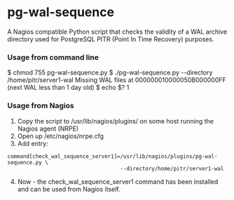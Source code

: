 # pg-wal-sequence

A Nagios compatible Python script that checks the validity of
a WAL archive directory used for PostgreSQL PITR (Point In Time Recovery) purposes.

### Usage from command line
$ chmod 755 pg-wal-sequence.py
$ ./pg-wal-sequence.py --directory /home/pitr/server1-wal
Missing WAL files at 000000010000050B000000FF (next WAL less than 1 day old)
$ echo $?
1

### Usage from Nagios
1. Copy the script to /usr/lib/nagios/plugins/ on some host running the Nagios agent (NRPE)
2. Open up /etc/nagios/nrpe.cfg
3. Add entry:
```
command[check_wal_sequence_server1]=/usr/lib/nagios/plugins/pg-wal-sequence.py \
                                    --directory/home/pitr/server1-wal
```
4. Now - the check_wal_sequence_server1 command has been installed and can be used from Nagios itself.
